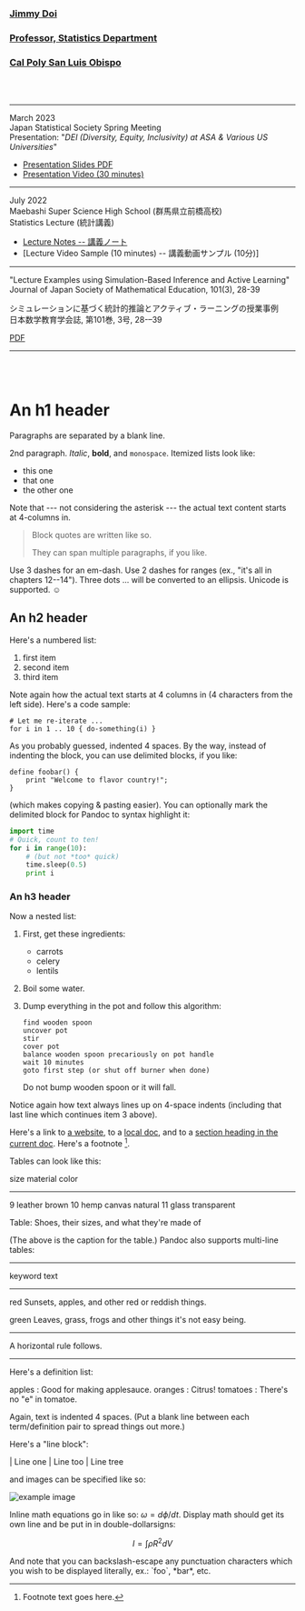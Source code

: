 ### [Jimmy Doi](https://statistics.calpoly.edu/jimmy-doi)  
###  [Professor, Statistics Department](https://statistics.calpoly.edu)  
###  [Cal Poly San Luis Obispo](https://www.calpoly.edu/)   

<br><br>



___

March 2023  
Japan Statistical Society Spring Meeting  
Presentation: "*DEI (Diversity, Equity, Inclusivity) at ASA & Various US Universities*"  

- [Presentation Slides PDF](https://www.dropbox.com/s/maeg9g26y7ezhqy/2023_JSS_DEI_Doi_UPDATED.pdf?dl=0)
- [Presentation Video (30 minutes)](https://www.youtube.com/watch?v=ZbT54vnDhgU&list=PL30VEovtv-DuYifXcx-bGVdmNKmXrAMmj&index=1)

___

July 2022  
Maebashi Super Science High School (群馬県立前橋高校)  
Statistics Lecture (統計講義)  

- [Lecture Notes -- 講義ノート](https://www.dropbox.com/s/x8r8a24znb7e6rc/2022_Maebashi_HS_Lecture_Doi.pdf?dl=0)
- [Lecture Video Sample (10 minutes) -- 講義動画サンプル (10分)]


___

"Lecture Examples using Simulation-Based Inference and Active Learning"  
Journal of Japan Society of Mathematical Education, 101(3), 28-39  

シミュレーションに基づく統計的推論とアクティブ・ラーニングの授業事例  
⽇本数学教育学会誌, 第101巻, 3号, 28-–39

[PDF](https://www.dropbox.com/s/tmqjsv6dqb0eg25/Doi_SBI_ActiveLearning_JPN.pdf?dl=0)
___


<br><br>

# An h1 header



Paragraphs are separated by a blank line.

2nd paragraph. *Italic*, **bold**, and `monospace`. Itemized lists
look like:

  * this one
  * that one
  * the other one

Note that --- not considering the asterisk --- the actual text
content starts at 4-columns in.

> Block quotes are
> written like so.
>
> They can span multiple paragraphs,
> if you like.

Use 3 dashes for an em-dash. Use 2 dashes for ranges (ex., "it's all
in chapters 12--14"). Three dots ... will be converted to an ellipsis.
Unicode is supported. ☺



## An h2 header


Here's a numbered list:

 1. first item
 2. second item
 3. third item

Note again how the actual text starts at 4 columns in (4 characters
from the left side). Here's a code sample:

    # Let me re-iterate ...
    for i in 1 .. 10 { do-something(i) }

As you probably guessed, indented 4 spaces. By the way, instead of
indenting the block, you can use delimited blocks, if you like:

~~~
define foobar() {
    print "Welcome to flavor country!";
}
~~~

(which makes copying & pasting easier). You can optionally mark the
delimited block for Pandoc to syntax highlight it:

~~~python
import time
# Quick, count to ten!
for i in range(10):
    # (but not *too* quick)
    time.sleep(0.5)
    print i
~~~



### An h3 header

Now a nested list:

 1. First, get these ingredients:

      * carrots
      * celery
      * lentils

 2. Boil some water.

 3. Dump everything in the pot and follow
    this algorithm:

        find wooden spoon
        uncover pot
        stir
        cover pot
        balance wooden spoon precariously on pot handle
        wait 10 minutes
        goto first step (or shut off burner when done)

    Do not bump wooden spoon or it will fall.

Notice again how text always lines up on 4-space indents (including
that last line which continues item 3 above).

Here's a link to [a website](http://foo.bar), to a [local
doc](local-doc.html), and to a [section heading in the current
doc](#an-h2-header). Here's a footnote [^1].

[^1]: Footnote text goes here.

Tables can look like this:

size  material      color
----  ------------  ------------
9     leather       brown
10    hemp canvas   natural
11    glass         transparent

Table: Shoes, their sizes, and what they're made of

(The above is the caption for the table.) Pandoc also supports
multi-line tables:

--------  -----------------------
keyword   text
--------  -----------------------
red       Sunsets, apples, and
          other red or reddish
          things.

green     Leaves, grass, frogs
          and other things it's
          not easy being.
--------  -----------------------

A horizontal rule follows.

***

Here's a definition list:

apples
  : Good for making applesauce.
oranges
  : Citrus!
tomatoes
  : There's no "e" in tomatoe.

Again, text is indented 4 spaces. (Put a blank line between each
term/definition pair to spread things out more.)

Here's a "line block":

| Line one
|   Line too
| Line tree

and images can be specified like so:

![example image](example-image.jpg "An exemplary image")

Inline math equations go in like so: $\omega = d\phi / dt$. Display
math should get its own line and be put in in double-dollarsigns:

$$I = \int \rho R^{2} dV$$

And note that you can backslash-escape any punctuation characters
which you wish to be displayed literally, ex.: \`foo\`, \*bar\*, etc.

